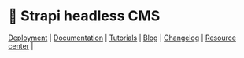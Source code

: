 # 🚀 Strapi headless CMS


<!-- Relation Type  -->
<!-- Slug -->
<!-- Content-Type Builder  -->
<!-- Api's  -->

<!-- 1de574a2372cacf3a2d910531a33e8434c9d0487dc2f275e061b72e0ab16ffc97a8aec7220bbe3dadbabea5378f818a4f96487a15d88f7d867dcd70e1b59ee11b47c29707f0fee738be4d26cd73ccc54dc73a35a39d9192c84318ae5ea66d3c5ef73d2badca3e1d055f9453ab0e99bb377eae201ad5ca3ede3302a4fc246b3db -->

<!-- http://localhost:1337/api/articles -->
<!-- Bearer 1de574a2372cacf3a2d910531a33e8434c9d0487dc2f275e061b72e0ab16ffc97a8aec7220bbe3dadbabea5378f818a4f96487a15d88f7d867dcd70e1b59ee11b47c29707f0fee738be4d26cd73ccc54dc73a35a39d9192c84318ae5ea66d3c5ef73d2badca3e1d055f9453ab0e99bb377eae201ad5ca3ede3302a4fc246b3db -->

<!-- fetching data using filters
http://localhost:1337/api/articles?filters[slug][$eq]=how-to-learn-node-js
  -->

[Deployment](https://docs.strapi.io/developer-docs/latest/setup-deployment-guides/deployment.html)
| [Documentation](https://docs.strapi.io) 
| [Tutorials](https://strapi.io/tutorials)
| [Blog](https://docs.strapi.io)
| [Changelog](https://strapi.io/changelog) 
| [Resource center](https://strapi.io/resource-center)
| [](https://www.youtube.com/watch?v=JEwokvSQK4o&t=8164s&ab_channel=Coder%27sGyan)